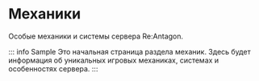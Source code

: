# Механики

Особые механики и системы сервера Re:Antagon.

::: info Sample
Это начальная страница раздела механик. Здесь будет информация об уникальных игровых механиках, системах и особенностях сервера.
:::
